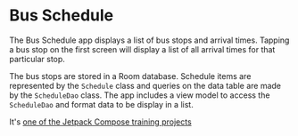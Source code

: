 Bus Schedule
==================================

The Bus Schedule app displays a list of bus stops and arrival times. Tapping a bus stop on the first
screen will display a list of all arrival times for that particular stop.

The bus stops are stored in a Room database. Schedule items are represented by the `Schedule` class 
and queries on the data table are made by the `ScheduleDao` class. The app includes a view model to
access the `ScheduleDao` and format data to be display in a list.

It's [one of the Jetpack Compose training projects](https://github.com/google-developer-training/basic-android-kotlin-compose-training-bus-schedule-app/tree/starter)